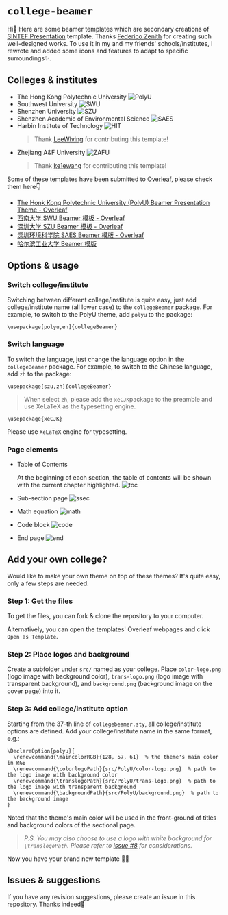 # `college-beamer`

Hi👋 Here are some beamer templates which are secondary creations of [SINTEF Presentation](https://www.overleaf.com/latex/templates/sintef-presentation/jhbhdffczpnx) template. Thanks [Federico Zenith](federico.zenith@sintef.no) for creating such well-designed works. To use it in my and my friends' schools/institutes, I rewrote and added some icons and features to adapt to specific surroundings✨.

## Colleges & institutes

- The Hong Kong Polytechnic University
![PolyU](https://github.com/liu-qilong/college-beamer/blob/main/gallery/PolyU.png?raw=true)
- Southwest University
![SWU](https://github.com/liu-qilong/college-beamer/blob/main/gallery/SWU.png?raw=true)
- Shenzhen University
![SZU](https://github.com/liu-qilong/college-beamer/blob/main/gallery/SZU.png?raw=true)
- Shenzhen Academic of Environmental Science
![SAES](https://github.com/liu-qilong/college-beamer/blob/main/gallery/SAES.png?raw=true)
- Harbin Institute of Technology
![HIT](https://github.com/liu-qilong/college-beamer/blob/main/gallery/HIT.png?raw=true)
  > Thank [LeeWlving](https://github.com/LeeWlving) for contributing this template!
- Zhejiang A&F University
![ZAFU](https://github.com/liu-qilong/college-beamer/blob/main/gallery/ZAFU.png?raw=true)
  > Thank [ke1ewang](https://github.com/ke1ewang) for contributing this template!

Some of these templates have been submitted to [Overleaf](https://cs.overleaf.com/gallery), please check them here👇

- [The Honk Kong Polytechnic University (PolyU) Beamer Presentation Theme - Overleaf](https://www.overleaf.com/latex/templates/the-honk-kong-polytechnic-university-polyu-beamer-presentation-theme/vywngqprjwrq)
- [西南大学 SWU Beamer 模板 - Overleaf](https://www.overleaf.com/latex/templates/xi-nan-da-xue-swu-beamer-mo-ban-zhu-ti/bgprxfbyhqsb)
- [深圳大学 SZU Beamer 模板 - Overleaf](https://www.overleaf.com/latex/templates/shen-zhen-da-xue-szu-beamer-mo-ban/bjwzmkpsgygf)
- [深圳环境科学院 SAES Beamer 模版 - Overleaf](https://www.overleaf.com/latex/templates/shen-zhen-huan-jing-ke-xue-yuan-saes-beamer-zhu-ti/gqfgpdwcrcpt)
- [哈尔滨工业大学 Beamer 模版](https://www.overleaf.com/latex/templates/harbin-institute-of-technology-hit-beamer-presentation-theme/prwxqwfdzkqj)

## Options & usage

### Switch college/institute

Switching between different college/institute is quite easy, just add college/institute name (all lower case) to the `collegeBeamer` package. For example, to switch to the PolyU theme, add `polyu` to the package:

```
\usepackage[polyu,en]{collegeBeamer}
```

### Switch language

To switch the language, just change the language option in the `collegeBeamer` package. For example, to switch to the Chinese language, add `zh` to the package:

```
\usepackage[szu,zh]{collegeBeamer}
```

> When select `zh`, please add the `xeCJK`package to the preamble and use XeLaTeX as the typesetting engine.

```
\usepackage{xeCJK}
```

Please use `XeLaTeX` engine for typesetting.

### Page elements

- Table of Contents

  At the beginning of each section, the table of contents will be shown with the current chapter highlighted.
![toc](https://github.com/liu-qilong/college-beamer/blob/main/gallery/table%20of%20contents.png?raw=true)
- Sub-section page
![ssec](https://github.com/liu-qilong/college-beamer/blob/main/gallery/subsection.png?raw=true)
- Math equation
![math](https://github.com/liu-qilong/college-beamer/blob/main/gallery/math.png?raw=true)
- Code block
![code](https://github.com/liu-qilong/college-beamer/blob/main/gallery/code.png?raw=true)
- End page
![end](https://github.com/liu-qilong/college-beamer/blob/main/gallery/end.png?raw=true)

## Add your own college?

Would like to make your own theme on top of these themes? It's quite easy, only a few steps are needed:

### Step 1: Get the files

To get the files, you can fork & clone the repository to your computer.

Alternatively, you can open the templates' Overleaf webpages and click `Open as Template`.

### Step 2: Place logos and background

Create a subfolder under `src/` named as your college. Place `color-logo.png` (logo image with background color), `trans-logo.png` (logo image with transparent background), and `background.png` (background image on the cover page) into it.

### Step 3: Add college/institute option

Starting from the 37-th line of `collegebeamer.sty`, all college/institute options are defined. Add your college/institute name in the same format, e.g.:

```
\DeclareOption{polyu}{
  \renewcommand{\maincolorRGB}{128, 57, 61}  % the theme's main color in RGB
  \renewcommand{\colorlogoPath}{src/PolyU/color-logo.png}  % path to the logo image with background color
  \renewcommand{\translogoPath}{src/PolyU/trans-logo.png}  % path to the logo image with transparent background
  \renewcommand{\backgroundPath}{src/PolyU/background.png}  % path to the background image
}
```

Noted that the theme's main color will be used in the front-ground of titles and background colors of the sectional page.

> _P.S. You may also choose to use a logo with white background for `\translogoPath`. Please refer to [issue #8](https://github.com/liu-qilong/college-beamer/issues/8) for considerations._

Now you have your brand new template 👏🎉

## Issues & suggestions

If you have any revision suggestions, please create an issue in this repository. Thanks indeed🤝
